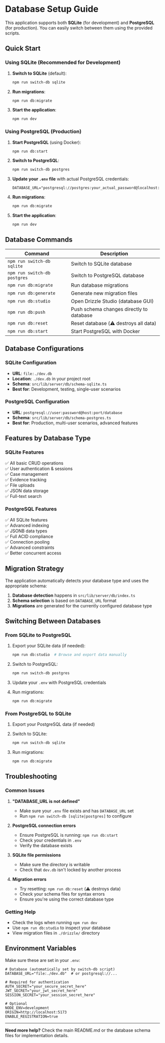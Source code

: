# Database Setup Guide

This application supports both **SQLite** (for development) and **PostgreSQL** (for production). You can easily switch between them using the provided scripts.

## Quick Start

### Using SQLite (Recommended for Development)

1. **Switch to SQLite** (default):
   ```bash
   npm run switch-db sqlite
   ```

2. **Run migrations**:
   ```bash
   npm run db:migrate
   ```

3. **Start the application**:
   ```bash
   npm run dev
   ```

### Using PostgreSQL (Production)

1. **Start PostgreSQL** (using Docker):
   ```bash
   npm run db:start
   ```

2. **Switch to PostgreSQL**:
   ```bash
   npm run switch-db postgres
   ```

3. **Update your `.env` file** with actual PostgreSQL credentials:
   ```env
   DATABASE_URL="postgresql://postgres:your_actual_password@localhost:5432/prosecutor_db"
   ```

4. **Run migrations**:
   ```bash
   npm run db:migrate
   ```

5. **Start the application**:
   ```bash
   npm run dev
   ```

## Database Commands

| Command | Description |
|---------|-------------|
| `npm run switch-db sqlite` | Switch to SQLite database |
| `npm run switch-db postgres` | Switch to PostgreSQL database |
| `npm run db:migrate` | Run database migrations |
| `npm run db:generate` | Generate new migration files |
| `npm run db:studio` | Open Drizzle Studio (database GUI) |
| `npm run db:push` | Push schema changes directly to database |
| `npm run db:reset` | Reset database (⚠️ destroys all data) |
| `npm run db:start` | Start PostgreSQL with Docker |

## Database Configurations

### SQLite Configuration
- **URL**: `file:./dev.db`
- **Location**: `./dev.db` in your project root
- **Schema**: `src/lib/server/db/schema-sqlite.ts`
- **Best for**: Development, testing, single-user scenarios

### PostgreSQL Configuration
- **URL**: `postgresql://user:password@host:port/database`
- **Schema**: `src/lib/server/db/schema-postgres.ts`
- **Best for**: Production, multi-user scenarios, advanced features

## Features by Database Type

### SQLite Features
✅ All basic CRUD operations  
✅ User authentication & sessions  
✅ Case management  
✅ Evidence tracking  
✅ File uploads  
✅ JSON data storage  
✅ Full-text search  

### PostgreSQL Features  
✅ All SQLite features  
✅ Advanced indexing  
✅ JSONB data types  
✅ Full ACID compliance  
✅ Connection pooling  
✅ Advanced constraints  
✅ Better concurrent access  

## Migration Strategy

The application automatically detects your database type and uses the appropriate schema:

1. **Database detection** happens in `src/lib/server/db/index.ts`
2. **Schema selection** is based on `DATABASE_URL` format
3. **Migrations** are generated for the currently configured database type

## Switching Between Databases

### From SQLite to PostgreSQL

1. Export your SQLite data (if needed):
   ```bash
   npm run db:studio  # Browse and export data manually
   ```

2. Switch to PostgreSQL:
   ```bash
   npm run switch-db postgres
   ```

3. Update your `.env` with PostgreSQL credentials

4. Run migrations:
   ```bash
   npm run db:migrate
   ```

### From PostgreSQL to SQLite

1. Export your PostgreSQL data (if needed)

2. Switch to SQLite:
   ```bash
   npm run switch-db sqlite
   ```

3. Run migrations:
   ```bash
   npm run db:migrate
   ```

## Troubleshooting

### Common Issues

1. **"DATABASE_URL is not defined"**
   - Make sure your `.env` file exists and has `DATABASE_URL` set
   - Run `npm run switch-db [sqlite|postgres]` to configure

2. **PostgreSQL connection errors**
   - Ensure PostgreSQL is running: `npm run db:start`
   - Check your credentials in `.env`
   - Verify the database exists

3. **SQLite file permissions**
   - Make sure the directory is writable
   - Check that `dev.db` isn't locked by another process

4. **Migration errors**
   - Try resetting: `npm run db:reset` (⚠️ destroys data)
   - Check your schema files for syntax errors
   - Ensure you're using the correct database type

### Getting Help

- Check the logs when running `npm run dev`
- Use `npm run db:studio` to inspect your database
- View migration files in `./drizzle/` directory

## Environment Variables

Make sure these are set in your `.env`:

```env
# Database (automatically set by switch-db script)
DATABASE_URL="file:./dev.db"  # or postgresql://...

# Required for authentication
AUTH_SECRET="your_secure_secret_here"
JWT_SECRET="your_jwt_secret_here"
SESSION_SECRET="your_session_secret_here"

# Optional
NODE_ENV=development
ORIGIN=http://localhost:5173
ENABLE_REGISTRATION=true
```

---

**Need more help?** Check the main README.md or the database schema files for implementation details.
